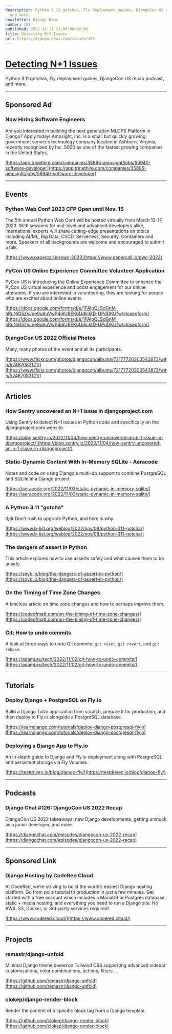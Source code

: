 ```yaml
---
description: Python 3.11 gotchas, Fly deployment guides, DjangoCon US recap podcast,
  and more.
newsletter: Django News
number: 153
published: 2022-11-11 11:00:00+00:00
title: Detecting N+1 Issues
url: https://django-news.com/issues/153
---
```


# [Detecting N+1 Issues](https://django-news.com/issues/153)

Python 3.11 gotchas, Fly deployment guides, DjangoCon US recap podcast, and more.

----

## Sponsored Ad

### Now Hiring Software Engineers

<p>Are you interested in building the next generation MLOPS Platform in Django? Apply today! Ampsight, Inc. is a small but quickly growing government services technology company located in Ashburn, Virginia, recently recognized by Inc. 5000 as one of the fastest growing companies in the United States.</p>

[https://app.trinethire.com/companies/35895-ampsight/jobs/56940-software-developer](https://app.trinethire.com/companies/35895-ampsight/jobs/56940-software-developer)

----

## Events

### Python Web Conf 2023 CFP Open until Nov. 15

<p>The 5th annual Python Web Conf will be hosted virtually from March 13-17, 2023. With sessions for mid-level and advanced developers alike, international experts will share cutting-edge presentations on topics including AI/ML, Big Data, CI/CD, Serverless, Security, Containers and more. Speakers of all backgrounds are welcome and encouraged to submit a talk.</p>

[https://www.papercall.io/pwc-2023](https://www.papercall.io/pwc-2023)

### PyCon US Online Experience Committee Volunteer Application

<p>PyCon US is introducing the Online Experience Committee to enhance the PyCon US virtual experience and boost engagement for our online attendees. If you are interested in volunteering, they are looking for people who are excited about online events.</p>

[https://docs.google.com/forms/d/e/1FAIpQLSdGnM-hRuNiG5zVJqe9u6uVwP4i6UREK6UdlcktD-UPdDKUfw/closedform](https://docs.google.com/forms/d/e/1FAIpQLSdGnM-hRuNiG5zVJqe9u6uVwP4i6UREK6UdlcktD-UPdDKUfw/closedform)

### DjangoCon US 2022 Official Photos

<p>Many, many photos of the event and all its participants.</p>

[https://www.flickr.com/photos/djangocon/albums/72177720303543873/with/52487083121/](https://www.flickr.com/photos/djangocon/albums/72177720303543873/with/52487083121/)

----

## Articles

### How Sentry uncovered an N+1 issue in djangoproject.com

<p>Using Sentry to detect N+1 issues in Python code and specifically on the djangoproject.com website.</p>

[https://blog.sentry.io/2022/11/04/how-sentry-uncovered-an-n-1-issue-in-djangoproject/](https://blog.sentry.io/2022/11/04/how-sentry-uncovered-an-n-1-issue-in-djangoproject/)

### Static-Dynamic Content With In-Memory SQLite - Aeracode

<p>Notes and code on using Django's multi-db support to combine PostgreSQL and SQLite in a Django project.</p>

[https://aeracode.org/2022/11/03/static-dynamic-in-memory-sqlite/](https://aeracode.org/2022/11/03/static-dynamic-in-memory-sqlite/)

### A Python 3.11 "gotcha"

<p>tl;dr Don’t rush to upgrade Python, and here is why.</p>

[https://www.b-list.org/weblog/2022/nov/08/python-311-gotcha/](https://www.b-list.org/weblog/2022/nov/08/python-311-gotcha/)

### The dangers of assert in Python

<p>This article explores how to use asserts safely and what causes them to be unsafe.</p>

[https://snyk.io/blog/the-dangers-of-assert-in-python/](https://snyk.io/blog/the-dangers-of-assert-in-python/)

### On the Timing of Time Zone Changes

<p>A timeless article on time zone changes and how to perhaps improve them.</p>

[https://codeofmatt.com/on-the-timing-of-time-zone-changes/](https://codeofmatt.com/on-the-timing-of-time-zone-changes/)

### Git: How to undo commits

<p>A look at three ways to undo Git commits: <code>git reset</code>, <code>git revert</code>, and <code>git rebase</code>.</p>

[https://adamj.eu/tech/2022/11/02/git-how-to-undo-commits/](https://adamj.eu/tech/2022/11/02/git-how-to-undo-commits/)

----

## Tutorials

### Deploy Django + PostgreSQL on Fly.io

<p>Build a Django ToDo application from scratch, prepare it for production, and then deploy to Fly.io alongside a PostgreSQL database.</p>

[https://learndjango.com/tutorials/deploy-django-postgresql-flyio](https://learndjango.com/tutorials/deploy-django-postgresql-flyio)

### Deploying a Django App to Fly.io

<p>An in-depth guide to Django and Fly.io deployment along with PostgreSQL and persistent storage via Fly Volumes.</p>

[https://testdriven.io/blog/django-fly/](https://testdriven.io/blog/django-fly/)

----

## Podcasts

### Django Chat #126: DjangoCon US 2022 Recap

<p>DjangoCon US 2022 takeaways, new Django developments, getting unstuck as a junior developer, and more.</p>

[https://djangochat.com/episodes/djangocon-us-2022-recap](https://djangochat.com/episodes/djangocon-us-2022-recap)

----

## Sponsored Link

### Django Hosting by CodeRed Cloud

<p>At CodeRed, we’re striving to build the world’s easiest Django hosting platform. Go from polls tutorial to production in just a few minutes. Get started with a free account which includes a MariaDB or Postgres database, static + media hosting, and everything you need to run a Django site. No AWS, S3, Docker, or 3rd-party services required!</p>

[https://www.codered.cloud/](https://www.codered.cloud/)

----

## Projects

### remastr/django-unfold

<p>Minimal Django theme based on Tailwind CSS supporting advanced sidebar customizations, color combinations, actions, filters ...</p>

[https://github.com/remastr/django-unfold](https://github.com/remastr/django-unfold)

### clokep/django-render-block

<p>Render the content of a specific block tag from a Django template.</p>

[https://github.com/clokep/django-render-block](https://github.com/clokep/django-render-block)